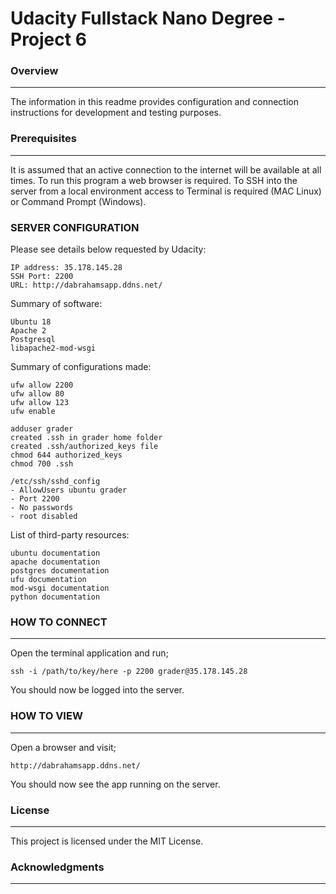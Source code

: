 # Udacity Fullstack Nano Degree - Project 6

### Overview
---

The information in this readme provides configuration and connection instructions for development and testing purposes.

### Prerequisites
---

It is assumed that an active connection to the internet will be available at all times. To run this program a web browser is required. To SSH into the server from a local environment access to Terminal is required (MAC Linux) or Command Prompt (Windows).

### SERVER CONFIGURATION

Please see details below requested by Udacity:
```
IP address: 35.178.145.28
SSH Port: 2200
URL: http://dabrahamsapp.ddns.net/
```

Summary of software:
```
Ubuntu 18
Apache 2
Postgresql
libapache2-mod-wsgi
```

Summary of configurations made:
```
ufw allow 2200
ufw allow 80
ufw allow 123
ufw enable

adduser grader
created .ssh in grader home folder
created .ssh/authorized_keys file
chmod 644 authorized_keys 
chmod 700 .ssh

/etc/ssh/sshd_config
- AllowUsers ubuntu grader
- Port 2200
- No passwords
- root disabled
```

List of third-party resources:
```
ubuntu documentation
apache documentation
postgres documentation
ufu documentation
mod-wsgi documentation
python documentation
```

### HOW TO CONNECT
---

Open the terminal application and run;
```
ssh -i /path/to/key/here -p 2200 grader@35.178.145.28
```

You should now be logged into the server.

### HOW TO VIEW
---

Open a browser and visit;
```
http://dabrahamsapp.ddns.net/
```

You should now see the app running on the server.

### License
---

This project is licensed under the MIT License.

### Acknowledgments
---
